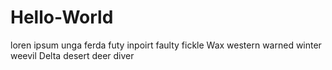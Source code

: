 # Hello-World
loren ipsum unga ferda futy inpoirt
faulty fickle 
Wax western warned winter weevil
Delta desert deer diver 
